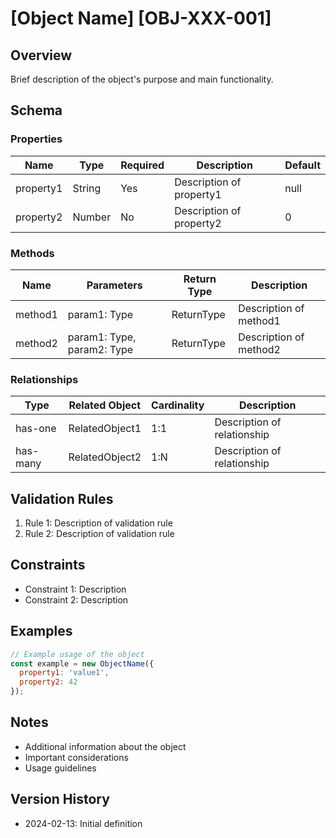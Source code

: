 # [Object Name] [OBJ-XXX-001]

## Overview
Brief description of the object's purpose and main functionality.

## Schema

### Properties
| Name | Type | Required | Description | Default |
|------|------|----------|-------------|---------|
| property1 | String | Yes | Description of property1 | null |
| property2 | Number | No | Description of property2 | 0 |

### Methods
| Name | Parameters | Return Type | Description |
|------|------------|-------------|-------------|
| method1 | param1: Type | ReturnType | Description of method1 |
| method2 | param1: Type, param2: Type | ReturnType | Description of method2 |

### Relationships
| Type | Related Object | Cardinality | Description |
|------|----------------|--------------|-------------|
| has-one | RelatedObject1 | 1:1 | Description of relationship |
| has-many | RelatedObject2 | 1:N | Description of relationship |

## Validation Rules
1. Rule 1: Description of validation rule
2. Rule 2: Description of validation rule

## Constraints
- Constraint 1: Description
- Constraint 2: Description

## Examples
```javascript
// Example usage of the object
const example = new ObjectName({
  property1: 'value1',
  property2: 42
});
```

## Notes
- Additional information about the object
- Important considerations
- Usage guidelines

## Version History
- 2024-02-13: Initial definition 
